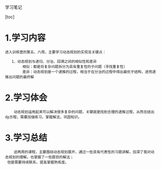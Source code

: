 学习笔记

[toc]

# 1.学习内容
    进入训练营的第五、六周，主要学习动态规划的实现及关键点：
       
       1、动态规划与递归、分治、回溯之间的相似性和差异
            相似：都是将复杂问题拆分为具有重复性的子问题（寻找重复性）
            差异：动态规划是一个递推的过程，相当于在分治的过程中得出最优子结构，进而递推出问题的最终解

# 2.学习体会

        动态规划运用起来可以解决很多复杂的问题，关键就是找到合理的递推过程，从而总结出dp方程，需要加强练习，掌握解法，巩固知识。

# 3.学习总结

        这两周的课程，主要围绕动态规划展开，通过一些具有代表性的习题讲解，加深了我对动态规划的理解，也掌握了一些题目的解法；
     但是需要持续联系，提高掌握熟练度。

